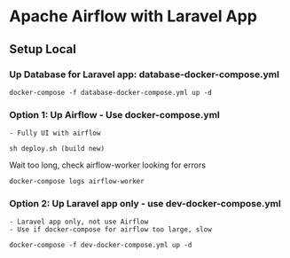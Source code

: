 # Apache Airflow with Laravel App

## Setup Local

### Up Database for Laravel app: database-docker-compose.yml
```
docker-compose -f database-docker-compose.yml up -d
```
### Option 1: Up Airflow - Use docker-compose.yml
```
- Fully UI with airflow
```

```
sh deploy.sh (build new)
```

Wait too long, check airflow-worker looking for errors
```
docker-compose logs airflow-worker
```

### Option 2: Up Laravel app only - use dev-docker-compose.yml
```
- Laravel app only, not use Airflow
- Use if docker-compose for airflow too large, slow
```

```
docker-compose -f dev-docker-compose.yml up -d
```
